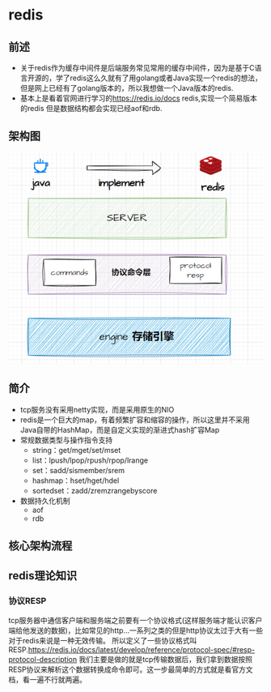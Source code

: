 # redis 
## 前述
+ 关于redis作为缓存中间件是后端服务常见常用的缓存中间件，因为是基于C语言开源的，学了redis这么久就有了用golang或者Java实现一个redis的想法，但是网上已经有了golang版本的，所以我想做一个Java版本的redis.
+ 基本上是看着官网进行学习的<a>https://redis.io/docs redis,实现一个简易版本的redis 但是数据结构都会实现已经aof和rdb.

## 架构图
<img src="image/架构redis.png">

## 简介
+ tcp服务没有采用netty实现，而是采用原生的NIO
+ redis是一个巨大的map，有着频繁扩容和缩容的操作，所以这里并不采用Java自带的HashMap，而是自定义实现的渐进式hash扩容Map
+ 常规数据类型与操作指令支持
  * string：get/mget/set/mset
  * list：lpush/lpop/rpush/rpop/lrange
  * set：sadd/sismember/srem
  * hashmap：hset/hget/hdel
  * sortedset：zadd/zremzrangebyscore 
+ 数据持久化机制
  * aof
  * rdb

## 核心架构流程


## redis理论知识
### 协议RESP
tcp服务器中通信客户端和服务端之前要有一个协议格式(这样服务端才能认识客户端给他发送的数据)，比如常见的http...一系列之类的但是http协议太过于大有一些对于redis来说是一种无效传输。
所以定义了一些协议格式叫RESP.https://redis.io/docs/latest/develop/reference/protocol-spec/#resp-protocol-description
我们主要是做的就是tcp传输数据后，我们拿到数据按照RESP协议来解析这个数据转换成命令即可。这一步最简单的方式就是看官方文档，看一遍不行就两遍。

